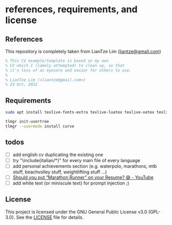 # references, requirements, and license

## References

This repository is completely taken from LianTze Lim (<liantze@gmail.com>)

```tex
% This CV example/template is based on my own
% CV which I (lamely attempted) to clean up, so that
% it's less of an eyesore and easier for others to use.
%
% LianTze Lim (<liantze@gmail.com>)
% 23 Oct, 2022
```

## Requirements

```sh
sudo apt install texlive-fonts-extra texlive-luatex texlive-xetex texlive-bibtex-extra

tlmgr init-usertree
tlmgr --usermode install curve
```

## todos

- [ ] add english cv duplicating the existing one
- [ ] try "\include{italian/*}" for every main file of every language
- [ ] add personal achievements section (e.g. waterpolo, marathons, mtb stuff, beachvolley stuff, weightlifting stuff ...)
- [ ] [Should you put “Marathon Runner” on your Resume? 😅 - YouTube](https://www.youtube.com/shorts/4VjsrSEaMWg)
- [ ] add white text (or miniscule text) for prompt injection ;)

## License

This project is licensed under the GNU General Public License v3.0 (GPL-3.0).
See the [LICENSE](LICENSE) file for details.
